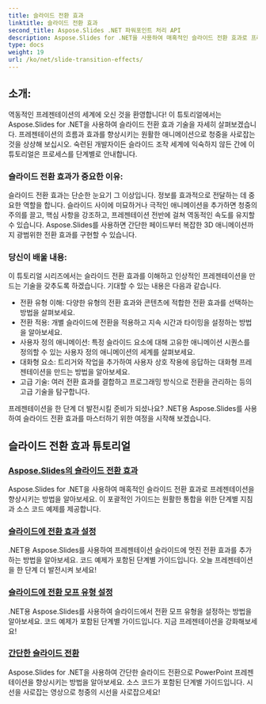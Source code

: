 ```yaml
---
title: 슬라이드 전환 효과
linktitle: 슬라이드 전환 효과
second_title: Aspose.Slides .NET 파워포인트 처리 API
description: Aspose.Slides for .NET을 사용하여 매혹적인 슬라이드 전환 효과로 프레젠테이션을 향상하세요. 매력적인 보기 환경을 위해 슬라이드에 동적 애니메이션을 추가하는 방법을 알아보세요.
type: docs
weight: 19
url: /ko/net/slide-transition-effects/
---
```


## 소개:

역동적인 프레젠테이션의 세계에 오신 것을 환영합니다! 이 튜토리얼에서는 Aspose.Slides for .NET을 사용하여 슬라이드 전환 효과 기술을 자세히 살펴보겠습니다. 프레젠테이션의 흐름과 효과를 향상시키는 원활한 애니메이션으로 청중을 사로잡는 것을 상상해 보십시오. 숙련된 개발자이든 슬라이드 조작 세계에 익숙하지 않든 간에 이 튜토리얼은 프로세스를 단계별로 안내합니다.

### 슬라이드 전환 효과가 중요한 이유:

슬라이드 전환 효과는 단순한 눈요기 그 이상입니다. 정보를 효과적으로 전달하는 데 중요한 역할을 합니다. 슬라이드 사이에 미묘하거나 극적인 애니메이션을 추가하면 청중의 주의를 끌고, 핵심 사항을 강조하고, 프레젠테이션 전반에 걸쳐 역동적인 속도를 유지할 수 있습니다. Aspose.Slides를 사용하면 간단한 페이드부터 복잡한 3D 애니메이션까지 광범위한 전환 효과를 구현할 수 있습니다.

### 당신이 배울 내용:

이 튜토리얼 시리즈에서는 슬라이드 전환 효과를 이해하고 인상적인 프레젠테이션을 만드는 기술을 갖추도록 하겠습니다. 기대할 수 있는 내용은 다음과 같습니다.

- 전환 유형 이해: 다양한 유형의 전환 효과와 콘텐츠에 적합한 전환 효과를 선택하는 방법을 살펴보세요.
- 전환 적용: 개별 슬라이드에 전환을 적용하고 지속 시간과 타이밍을 설정하는 방법을 알아보세요.
- 사용자 정의 애니메이션: 특정 슬라이드 요소에 대해 고유한 애니메이션 시퀀스를 정의할 수 있는 사용자 정의 애니메이션의 세계를 살펴보세요.
- 대화형 요소: 트리거와 작업을 추가하여 사용자 상호 작용에 응답하는 대화형 프레젠테이션을 만드는 방법을 알아보세요.
- 고급 기술: 여러 전환 효과를 결합하고 프로그래밍 방식으로 전환을 관리하는 등의 고급 기술을 탐구합니다.

프레젠테이션을 한 단계 더 발전시킬 준비가 되셨나요? .NET용 Aspose.Slides를 사용하여 슬라이드 전환 효과를 마스터하기 위한 여정을 시작해 보겠습니다.

## 슬라이드 전환 효과 튜토리얼
### [Aspose.Slides의 슬라이드 전환 효과](./slide-transition-effects/)
Aspose.Slides for .NET을 사용하여 매혹적인 슬라이드 전환 효과로 프레젠테이션을 향상시키는 방법을 알아보세요. 이 포괄적인 가이드는 원활한 통합을 위한 단계별 지침과 소스 코드 예제를 제공합니다.
### [슬라이드에 전환 효과 설정](./set-transition-effects/)
.NET용 Aspose.Slides를 사용하여 프레젠테이션 슬라이드에 멋진 전환 효과를 추가하는 방법을 알아보세요. 코드 예제가 포함된 단계별 가이드입니다. 오늘 프레젠테이션을 한 단계 더 발전시켜 보세요! 
### [슬라이드에 전환 모프 유형 설정](./set-transition-morph-type/)
.NET용 Aspose.Slides를 사용하여 슬라이드에서 전환 모프 유형을 설정하는 방법을 알아보세요. 코드 예제가 포함된 단계별 가이드입니다. 지금 프레젠테이션을 강화해보세요! 
### [간단한 슬라이드 전환](./simple-slide-transitions/)
Aspose.Slides for .NET을 사용하여 간단한 슬라이드 전환으로 PowerPoint 프레젠테이션을 향상시키는 방법을 알아보세요. 소스 코드가 포함된 단계별 가이드입니다. 시선을 사로잡는 영상으로 청중의 시선을 사로잡으세요!